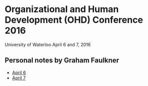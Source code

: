 # Organizational and Human Development (OHD) Conference 2016
University of Waterloo
April 6 and 7, 2016

## Personal notes by Graham Faulkner

- [April 6](2016-04-06.md)
- [April 7](2016-04-07.md)

